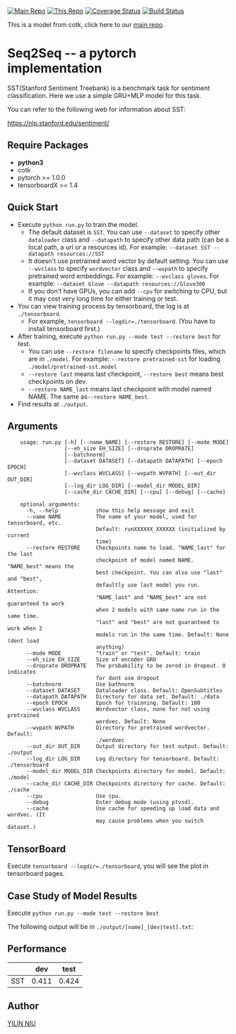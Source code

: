 [![Main Repo](https://img.shields.io/badge/Main_project-cotk-blue.svg?logo=github)](https://github.com/thu-coai/cotk)
[![This Repo](https://img.shields.io/badge/Model_repo-SST--pytorch-blue.svg?logo=github)](https://github.com/thu-coai/SST-pytorch)
[![Coverage Status](https://coveralls.io/repos/github/thu-coai/SST-pytorch/badge.svg?branch=master)](https://coveralls.io/github/thu-coai/SST-pytorch?branch=master)
[![Build Status](https://travis-ci.com/thu-coai/SST-pytorch.svg?branch=master)](https://travis-ci.com/thu-coai/SST-pytorch)

This is a model from cotk, click here to our [main repo](https://github.com/thu-coai/cotk).

# Seq2Seq -- a pytorch implementation

SST(Stanford Sentiment Treebank) is a benchmark task for sentiment classification. Here we use a simple GRU+MLP model for this task.

You can refer to the following web for information about SST:

https://nlp.stanford.edu/sentiment/

## Require Packages

* **python3**
* cotk
* pytorch >= 1.0.0
* tensorboardX >= 1.4

## Quick Start

* Execute ``python run.py`` to train the model.
  * The default dataset is ``SST``. You can use ``--dataset`` to specify other ``dataloader`` class and ``--datapath`` to specify other data path (can be a local path, a url or a resources id). For example: ``--dataset SST --datapath resources://SST``
  * It doesn't use pretrained word vector by default setting. You can use ``--wvclass`` to specify ``wordvector`` class and ``--wvpath`` to specify pretrained word embeddings. For example: ``--wvclass gloves``. For example: ``--dataset Glove --datapath resources://Glove300``
  * If you don't have GPUs, you can add `--cpu` for switching to CPU, but it may cost very long time for either training or test.
* You can view training process by tensorboard, the log is at `./tensorboard`.
  * For example, ``tensorboard --logdir=./tensorboard``. (You have to install tensorboard first.)
* After training, execute  ``python run.py --mode test --restore best`` for test.
  * You can use ``--restore filename`` to specify checkpoints files, which are in ``./model``. For example: ``--restore pretrained-sst`` for loading ``./model/pretrained-sst.model``
  * ``--restore last`` means last checkpoint, ``--restore best`` means best checkpoints on dev.
  * ``--restore NAME_last`` means last checkpoint with model named NAME. The same as``--restore NAME_best``.
* Find results at ``./output``.

## Arguments

```none
    usage: run.py [-h] [--name NAME] [--restore RESTORE] [--mode MODE]
                  [--eh_size EH_SIZE] [--droprate DROPRATE]
                  [--batchnorm]
                  [--dataset DATASET] [--datapath DATAPATH] [--epoch EPOCH]
                  [--wvclass WVCLASS] [--wvpath WVPATH] [--out_dir OUT_DIR]
                  [--log_dir LOG_DIR] [--model_dir MODEL_DIR]
                  [--cache_dir CACHE_DIR] [--cpu] [--debug] [--cache]

    optional arguments:
      -h, --help            show this help message and exit
      --name NAME           The name of your model, used for tensorboard, etc.
                            Default: runXXXXXX_XXXXXX (initialized by current
                            time)
      --restore RESTORE     Checkpoints name to load. "NAME_last" for the last
                            checkpoint of model named NAME. "NAME_best" means the
                            best checkpoint. You can also use "last" and "best",
                            defaultly use last model you run. Attention:
                            "NAME_last" and "NAME_best" are not guaranteed to work
                            when 2 models with same name run in the same time.
                            "last" and "best" are not guaranteed to work when 2
                            models run in the same time. Default: None (dont load
                            anything)
      --mode MODE           "train" or "test". Default: train
      --eh_size EH_SIZE     Size of encoder GRU
      --droprate DROPRATE   The probability to be zerod in dropout. 0 indicates
                            for dont use dropout
      --batchnorm           Use bathnorm
      --dataset DATASET     Dataloader class. Default: OpenSubtitles
      --datapath DATAPATH   Directory for data set. Default: ./data
      --epoch EPOCH         Epoch for trainning. Default: 100
      --wvclass WVCLASS     Wordvector class, none for not using pretrained
                            wordvec. Default: None
      --wvpath WVPATH       Directory for pretrained wordvector. Default:
                            ./wordvec
      --out_dir OUT_DIR     Output directory for test output. Default: ./output
      --log_dir LOG_DIR     Log directory for tensorboard. Default: ./tensorboard
      --model_dir MODEL_DIR Checkpoints directory for model. Default: ./model
      --cache_dir CACHE_DIR Checkpoints directory for cache. Default: ./cache
      --cpu                 Use cpu.
      --debug               Enter debug mode (using ptvsd).
      --cache               Use cache for speeding up load data and wordvec. (It
                            may cause problems when you switch dataset.)
```

## TensorBoard

Execute ``tensorboard --logdir=./tensorboard``, you will see the plot in tensorboard pages.

## Case Study of Model Results

Execute ``python run.py --mode test --restore best``

The following output will be in `./output/[name]_[dev|test].txt`:


## Performance

|     | dev | test  |
| --- | ---------- | ----- |
| SST | 0.411      | 0.424 |

## Author

[YILIN NIU](https://github.com/heyLinsir)
